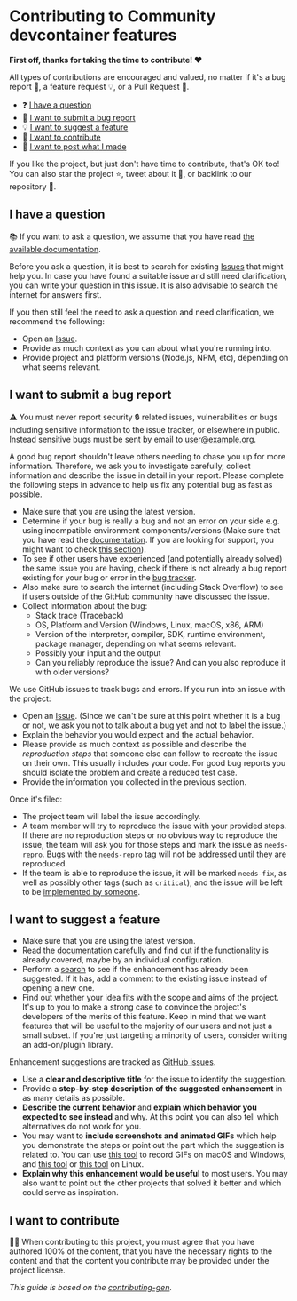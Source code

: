 <!-- Based on template from https://generator.contributing.md/ -->

# Contributing to Community devcontainer features

**First off, thanks for taking the time to contribute! ❤️**

All types of contributions are encouraged and valued, no matter if it's a bug report 🐛, a feature request 💡, or a Pull Request 🚀.

- ❓ [I have a question](#i-have-a-question)
- 🐛 [I want to submit a bug report](#i-want-to-submit-a-bug-report)
- 💡 [I want to suggest a feature](#i-want-to-suggest-a-feature)
- 🚀 [I want to contribute](#i-want-to-contribute)
- 🙌 [I want to post what I made](#i-want-to-post-what-i-made)

If you like the project, but just don't have time to contribute, that's OK too! You can also star the project ⭐, tweet about it 💬, or backlink to our repository 🔗.

## I have a question

📚 If you want to ask a question, we assume that you have read
[the available documentation](https://github.com/devcontainers-contrib/features#readme).

Before you ask a question, it is best to search for existing
[Issues](https://github.com/devcontainers-contrib/features/issues) that might
help you. In case you have found a suitable issue and still need clarification,
you can write your question in this issue. It is also advisable to search the
internet for answers first.

If you then still feel the need to ask a question and need clarification, we
recommend the following:

- Open an [Issue](https://github.com/devcontainers-contrib/features/issues/new).
- Provide as much context as you can about what you're running into.
- Provide project and platform versions (Node.js, NPM, etc), depending on what
  seems relevant.

## I want to submit a bug report

⚠️ You must never report security 🔒 related issues, vulnerabilities or bugs
including sensitive information to the issue tracker, or elsewhere in public.
Instead sensitive bugs must be sent by email to <user@example.org>.

A good bug report shouldn't leave others needing to chase you up for more
information. Therefore, we ask you to investigate carefully, collect information
and describe the issue in detail in your report. Please complete the following
steps in advance to help us fix any potential bug as fast as possible.

- Make sure that you are using the latest version.
- Determine if your bug is really a bug and not an error on your side e.g. using
  incompatible environment components/versions (Make sure that you have read the
  [documentation](https://github.com/devcontainers-contrib/features#readme). If
  you are looking for support, you might want to check
  [this section](#i-have-a-question)).
- To see if other users have experienced (and potentially already solved) the
  same issue you are having, check if there is not already a bug report existing
  for your bug or error in the
  [bug tracker](https://github.com/devcontainers-contrib/featuresissues?q=label%3Abug).
- Also make sure to search the internet (including Stack Overflow) to see if
  users outside of the GitHub community have discussed the issue.
- Collect information about the bug:
  - Stack trace (Traceback)
  - OS, Platform and Version (Windows, Linux, macOS, x86, ARM)
  - Version of the interpreter, compiler, SDK, runtime environment, package
    manager, depending on what seems relevant.
  - Possibly your input and the output
  - Can you reliably reproduce the issue? And can you also reproduce it with
    older versions?

We use GitHub issues to track bugs and errors. If you run into an issue with the
project:

- Open an [Issue](https://github.com/devcontainers-contrib/features/issues/new).
  (Since we can't be sure at this point whether it is a bug or not, we ask you
  not to talk about a bug yet and not to label the issue.)
- Explain the behavior you would expect and the actual behavior.
- Please provide as much context as possible and describe the _reproduction
  steps_ that someone else can follow to recreate the issue on their own. This
  usually includes your code. For good bug reports you should isolate the
  problem and create a reduced test case.
- Provide the information you collected in the previous section.

Once it's filed:

- The project team will label the issue accordingly.
- A team member will try to reproduce the issue with your provided steps. If
  there are no reproduction steps or no obvious way to reproduce the issue, the
  team will ask you for those steps and mark the issue as `needs-repro`. Bugs
  with the `needs-repro` tag will not be addressed until they are reproduced.
- If the team is able to reproduce the issue, it will be marked `needs-fix`, as
  well as possibly other tags (such as `critical`), and the issue will be left
  to be [implemented by someone](#your-first-code-contribution).

## I want to suggest a feature

- Make sure that you are using the latest version.
- Read the
  [documentation](https://github.com/devcontainers-contrib/features#readme)
  carefully and find out if the functionality is already covered, maybe by an
  individual configuration.
- Perform a [search](https://github.com/devcontainers-contrib/features/issues)
  to see if the enhancement has already been suggested. If it has, add a comment
  to the existing issue instead of opening a new one.
- Find out whether your idea fits with the scope and aims of the project. It's
  up to you to make a strong case to convince the project's developers of the
  merits of this feature. Keep in mind that we want features that will be useful
  to the majority of our users and not just a small subset. If you're just
  targeting a minority of users, consider writing an add-on/plugin library.

Enhancement suggestions are tracked as
[GitHub issues](https://github.com/devcontainers-contrib/features/issues).

- Use a **clear and descriptive title** for the issue to identify the
  suggestion.
- Provide a **step-by-step description of the suggested enhancement** in as many
  details as possible.
- **Describe the current behavior** and **explain which behavior you expected to
  see instead** and why. At this point you can also tell which alternatives do
  not work for you.
- You may want to **include screenshots and animated GIFs** which help you
  demonstrate the steps or point out the part which the suggestion is related
  to. You can use [this tool](https://www.cockos.com/licecap/) to record GIFs on
  macOS and Windows, and [this tool](https://github.com/colinkeenan/silentcast)
  or [this tool](https://github.com/GNOME/byzanz) on Linux.
  <!-- this should only be included if the project has a GUI -->
- **Explain why this enhancement would be useful** to most users. You may also want to point out the other projects
  that solved it better and which could serve as inspiration.

## I want to contribute

👩‍⚖️ When contributing to this project, you must agree that you have authored 100%
of the content, that you have the necessary rights to the content and that the
content you contribute may be provided under the project license.

<!-- TODO: Include Setup of env, IDE and typical getting started instructions? -->

_This guide is based on the [contributing-gen][1]._

[1]: https://generator.contributing.md/

